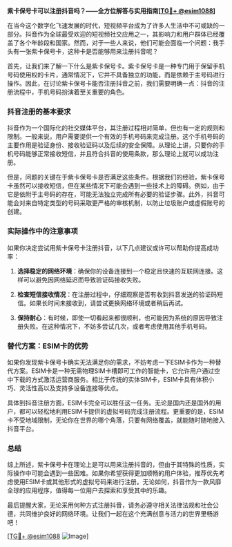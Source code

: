 **紫卡保号卡可以注册抖音吗？——全方位解答与实用指南[[TG💪+ @esim1088](https://t.me/s/esim1088)]**

在当今这个数字化飞速发展的时代，短视频平台成为了许多人生活中不可或缺的一部分。抖音作为全球最受欢迎的短视频社交应用之一，其影响力和用户群体已经覆盖了各个年龄段和国家。然而，对于一些人来说，他们可能会面临一个问题：我手头有一张紫卡保号卡，这种卡是否能够用来注册抖音呢？

首先，让我们来了解一下什么是紫卡保号卡。紫卡保号卡是一种专门用于保留手机号码使用权的卡片，通常情况下，它并不具备独立的功能，而是依赖于主号码进行操作。因此，在讨论紫卡保号卡能否注册抖音之前，我们需要明确一点：抖音的注册流程中，手机号码扮演着至关重要的角色。

### 抖音注册的基本要求

抖音作为一个国际化的社交媒体平台，其注册过程相对简单，但也有一定的规则和限制。一般来说，用户需要提供一个有效的手机号码来完成注册。这个手机号码的主要作用是验证身份、接收验证码以及后续的安全保障。从理论上讲，只要你的手机号码能够正常接收短信，并且符合抖音的使用条款，那么理论上就可以成功注册。

但是，问题的关键在于紫卡保号卡是否满足这些条件。根据我们的经验，紫卡保号卡虽然可以接收短信，但在某些情况下可能会遇到一些技术上的障碍。例如，由于它是依附于主号码的存在，可能无法独立完成所有必要的验证步骤。此外，抖音可能会对来自特定类型的号码采取更严格的审核机制，以防止垃圾账户或虚假账号的创建。

### 实际操作中的注意事项

如果你决定尝试用紫卡保号卡注册抖音，以下几点建议或许可以帮助你提高成功率：

1. **选择稳定的网络环境**：确保你的设备连接到一个稳定且快速的互联网连接。这样可以避免因网络延迟而导致验证码接收失败。
   
2. **检查短信接收情况**：在注册过程中，仔细观察是否有收到抖音发送的验证码短信。如果长时间未接收到，请尝试更换网络环境或者稍后再试。
   
3. **保持耐心**：有时候，即使一切看起来都很顺利，也可能因为系统的原因导致注册失败。在这种情况下，不妨多尝试几次，或者考虑使用其他手机号码。

### 替代方案：ESIM卡的优势

如果你发现紫卡保号卡确实无法满足你的需求，不妨考虑一下ESIM卡作为一种替代方案。ESIM卡是一种无需物理SIM卡槽即可工作的智能卡，它允许用户通过空中下载的方式激活运营商服务。相比于传统的实体SIM卡，ESIM卡具有体积小巧、灵活性高以及支持多设备连接等优点。

具体到抖音注册方面，ESIM卡完全可以胜任这一任务。无论是国内还是国外的用户，都可以轻松地利用ESIM卡提供的虚拟号码完成注册流程。更重要的是，ESIM卡不受地域限制，无论你在世界的哪个角落，只要有网络覆盖，就能随时随地接入抖音平台。

### 总结

综上所述，紫卡保号卡在理论上是可以用来注册抖音的，但由于其特殊的性质，实际操作中可能会遇到一些困难。如果你希望获得更加顺畅的用户体验，推荐优先考虑使用ESIM卡或其他形式的虚拟号码来进行注册。无论如何，抖音作为一款风靡全球的应用程序，值得每一位用户去探索和享受其中的乐趣。

最后提醒大家，无论采用何种方式注册抖音，请务必遵守相关法律法规和社会公德，共同维护良好的网络环境。让我们一起在这个充满创意与活力的世界里畅游吧！

[[TG💪+ @esim1088](https://t.me/s/esim1088) ![Image](https://i.postimg.cc/4NQfJmqS/Snipaste-2025-05-13-00-14-12.png)]